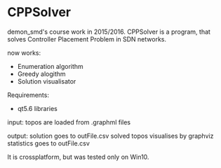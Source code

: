# CPPSolver
demon_smd's course work in 2015/2016.
CPPSolver is a program, that solves Controller Placement Problem in SDN networks.

now works:
 - Enumeration algorithm
 - Greedy alogithm
 - Solution visualisator

Requirements:
- qt5.6 libraries

input:
topos are loaded from .graphml files

output:
solution goes to outFile.csv
solved topos visualises by graphviz
statistics goes to outFile.csv

It is crossplatform, but was tested only on Win10.
